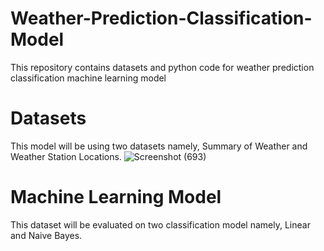 # Weather-Prediction-Classification-Model
This repository contains datasets and python code for weather prediction classification machine learning model

# Datasets
This model will be using two datasets namely, Summary of Weather and Weather Station Locations.
![Screenshot (693)](https://user-images.githubusercontent.com/54886674/115746950-6e99a000-a3b2-11eb-9ee5-8fcc6e57764a.png)



# Machine Learning Model
This dataset will be evaluated on two classification model namely, Linear and Naive Bayes.
